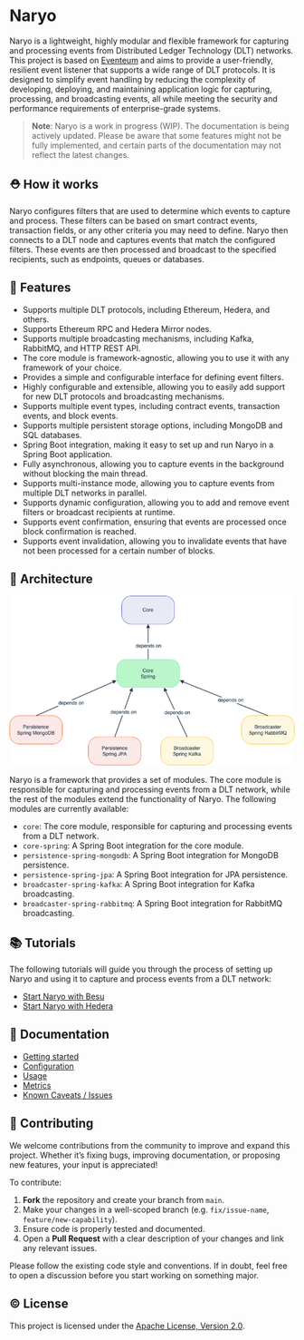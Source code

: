 # Naryo

Naryo is a lightweight, highly modular and flexible framework for capturing and processing events from Distributed
Ledger Technology (DLT) networks. This project is based on [Eventeum](https://github.com/eventeum/eventeum) and aims to
provide a user-friendly, resilient event listener that supports a wide range of DLT protocols. It is designed to
simplify event handling by reducing the complexity of developing, deploying, and maintaining application logic for
capturing, processing, and broadcasting events, all while meeting the security and performance requirements of
enterprise-grade systems.

> **Note**: Naryo is a work in progress (WIP). The documentation is being actively updated. Please be aware that
> some features might not be fully implemented, and certain parts of the documentation may not reflect the latest
> changes.

## ⛑️ How it works

Naryo configures filters that are used to determine which events to capture and process. These filters can be based on
smart contract events, transaction fields, or any other criteria you may need to define. Naryo then connects to a DLT
node and captures events that match the configured filters. These events are then processed and broadcast to the
specified recipients, such as endpoints, queues or databases.

## 🚀 Features

* Supports multiple DLT protocols, including Ethereum, Hedera, and others.
* Supports Ethereum RPC and Hedera Mirror nodes.
* Supports multiple broadcasting mechanisms, including Kafka, RabbitMQ, and HTTP REST API.
* The core module is framework-agnostic, allowing you to use it with any framework of your choice.
* Provides a simple and configurable interface for defining event filters.
* Highly configurable and extensible, allowing you to easily add support for new DLT protocols and broadcasting
  mechanisms.
* Supports multiple event types, including contract events, transaction events, and block events.
* Supports multiple persistent storage options, including MongoDB and SQL databases.
* Spring Boot integration, making it easy to set up and run Naryo in a Spring Boot application.
* Fully asynchronous, allowing you to capture events in the background without blocking the main thread.
* Supports multi-instance mode, allowing you to capture events from multiple DLT networks in parallel.
* Supports dynamic configuration, allowing you to add and remove event filters or broadcast recipients at runtime.
* Supports event confirmation, ensuring that events are processed once block confirmation is reached.
* Supports event invalidation, allowing you to invalidate events that have not been processed for a certain number of
  blocks.

## 🌳 Architecture

![Naryo Architecture](./docs/images/naryo_architecture.png)

Naryo is a framework that provides a set of modules. The core module is responsible for capturing and processing events
from a DLT network, while the rest of the modules extend the functionality of Naryo. The following modules are
currently available:

* `core`: The core module, responsible for capturing and processing events from a DLT network.
* `core-spring`: A Spring Boot integration for the core module.
* `persistence-spring-mongodb`: A Spring Boot integration for MongoDB persistence.
* `persistence-spring-jpa`: A Spring Boot integration for JPA persistence.
* `broadcaster-spring-kafka`: A Spring Boot integration for Kafka broadcasting.
* `broadcaster-spring-rabbitmq`: A Spring Boot integration for RabbitMQ broadcasting.

## 📚 Tutorials

The following tutorials will guide you through the process of setting up Naryo and using it to capture and process
events from a DLT network:

- [Start Naryo with Besu](./docs/tutorials/start_naryo_with_besu.md)
- [Start Naryo with Hedera](./docs/tutorials/start_naryo_with_hedera.md)

## 📝 Documentation

- [Getting started](./docs/getting_started.md)
- [Configuration](./docs/configuration.md)
- [Usage](./docs/usage.md)
- [Metrics](./docs/metrics.md)
- [Known Caveats / Issues](./docs/issues.md)

## 🙌 Contributing

We welcome contributions from the community to improve and expand this project. Whether it’s fixing bugs, improving
documentation, or proposing new features, your input is appreciated!

To contribute:

1. **Fork** the repository and create your branch from `main`.
2. Make your changes in a well-scoped branch (e.g. `fix/issue-name`, `feature/new-capability`).
3. Ensure code is properly tested and documented.
4. Open a **Pull Request** with a clear description of your changes and link any relevant issues.

Please follow the existing code style and conventions. If in doubt, feel free to open a discussion before you start
working on something major.

## ©️ License

This project is licensed under the [Apache License, Version 2.0](LICENSE).


